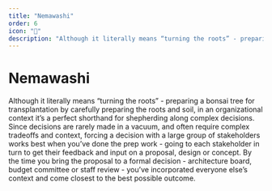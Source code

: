 ```yaml
---
title: "Nemawashi"
order: 6
icon: "🌱"
description: "Although it literally means “turning the roots” - preparing a bonsai tree for transplantation by carefully preparing the roots and soil, in an organizational context it’s a perfect shorthand for shepherding along complex decisions. Since decisions are rarely made in a vacuum, and often require complex tradeoffs and context, forcing a decision with a large group of stakeholders works best when you’ve done the prep work - going to each stakeholder in turn to get their feedback and input on a proposal, design or concept. By the time you bring the proposal to a formal decision - architecture board, budget committee or staff review - you’ve incorporated everyone else’s context and come closest to the best possible outcome."
---
```


# Nemawashi

Although it literally means “turning the roots” - preparing a bonsai tree for transplantation by carefully preparing the roots and soil, in an organizational context it’s a perfect shorthand for shepherding along complex decisions. Since decisions are rarely made in a vacuum, and often require complex tradeoffs and context, forcing a decision with a large group of stakeholders works best when you’ve done the prep work - going to each stakeholder in turn to get their feedback and input on a proposal, design or concept. By the time you bring the proposal to a formal decision - architecture board, budget committee or staff review - you’ve incorporated everyone else’s context and come closest to the best possible outcome.
